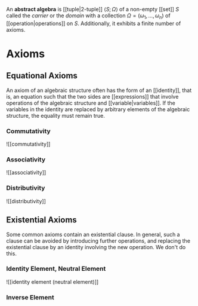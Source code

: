 
An **abstract algebra** is [[tuple|2-tuple]] $\langle S; \Omega \rangle$ of a non-empty [[set]] $S$ called the *carrier* or the *domain* with a collection $\Omega = (\omega_{1}, \dots, \omega_{n})$ of [[operation|operations]] on $S$. Additionally, it exhibits a finite number of axioms.


# Axioms

## Equational Axioms

An axiom of an algebraic structure often has the form of an [[identity]], that is, an equation such that the two sides are [[expressions]] that involve operations of the algebraic structure and [[variable|variables]]. If the variables in the identity are replaced by arbitrary elements of the algebraic structure, the equality must remain true.

### Commutativity
![[commutativity]]

### Associativity
![[associativity]]

### Distributivity
![[distributivity]]


## Existential Axioms

Some common axioms contain an existential clause. In general, such a clause can be avoided by introducing further operations, and replacing the existential clause by an identity involving the new operation. We don't do this.

### Identity Element, Neutral Element
![[identity element (neutral element)]]


### Inverse Element
